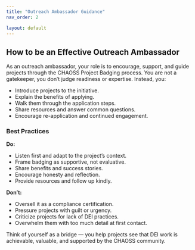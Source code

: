 ```yaml
---
title: "Outreach Ambassador Guidance"
nav_order: 2

layout: default
---
```


## How to be an Effective Outreach Ambassador
As an outreach ambassador, your role is to encourage, support, and guide projects through the CHAOSS Project Badging process. You are not a gatekeeper, you don’t judge readiness or expertise. Instead, you:

- Introduce projects to the initiative.  
- Explain the benefits of applying.  
- Walk them through the application steps.  
- Share resources and answer common questions.  
- Encourage re-application and continued engagement.  

### Best Practices

**Do:**  
- Listen first and adapt to the project’s context.  
- Frame badging as supportive, not evaluative.  
- Share benefits and success stories.  
- Encourage honesty and reflection.  
- Provide resources and follow up kindly.  

**Don’t:**  
- Oversell it as a compliance certification.  
- Pressure projects with guilt or urgency.  
- Criticize projects for lack of DEI practices.  
- Overwhelm them with too much detail at first contact.  

Think of yourself as a bridge — you help projects see that DEI work is achievable, valuable, and supported by the CHAOSS community.
